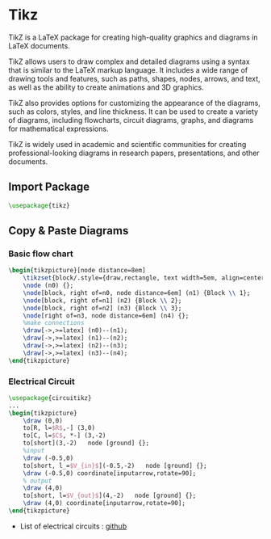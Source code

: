 # Tikz

TikZ is a LaTeX package for creating high-quality graphics and diagrams in LaTeX documents.

TikZ allows users to draw complex and detailed diagrams using a syntax that is similar to the LaTeX markup language. It includes a wide range of drawing tools and features, such as paths, shapes, nodes, arrows, and text, as well as the ability to create animations and 3D graphics.

TikZ also provides options for customizing the appearance of the diagrams, such as colors, styles, and line thickness. It can be used to create a variety of diagrams, including flowcharts, circuit diagrams, graphs, and diagrams for mathematical expressions.

TikZ is widely used in academic and scientific communities for creating professional-looking diagrams in research papers, presentations, and other documents. 

## Import Package 

```tex 
\usepackage{tikz}
```

## Copy & Paste Diagrams

### Basic flow chart

```tex
\begin{tikzpicture}[node distance=8em]
    \tikzset{block/.style={draw,rectangle, text width=5em, align=center,minimum height=3.5em,font=\scriptsize}};
    \node (n0) {};
    \node[block, right of=n0, node distance=6em] (n1) {Block \\ 1};
    \node[block, right of=n1] (n2) {Block \\ 2};
    \node[block, right of=n2] (n3) {Block \\ 3};
    \node[right of=n3, node distance=6em] (n4) {};
    %make connections
    \draw[->,>=latex] (n0)--(n1);
    \draw[->,>=latex] (n1)--(n2);
    \draw[->,>=latex] (n2)--(n3);
    \draw[->,>=latex] (n3)--(n4);
\end{tikzpicture}
```

### Electrical Circuit


```tex 
\usepackage{circuitikz}
...
\begin{tikzpicture}
    \draw (0,0)
    to[R, l=$R$,-] (3,0)
    to[C, l=$C$, *-] (3,-2)
    to[short](3,-2)   node [ground] {};
    %input
    \draw (-0.5,0)
    to[short, l_=$V_{in}$](-0.5,-2)   node [ground] {};
    \draw (-0.5,0) coordinate[inputarrow,rotate=90];
    % output
    \draw (4,0)
    to[short, l=$V_{out}$](4,-2)   node [ground] {};
    \draw (4,0) coordinate[inputarrow,rotate=90];
\end{tikzpicture}
```

* List of electrical circuits : [github](https://github.com/vincentchoqueuse/analog_circuits_tikz)

